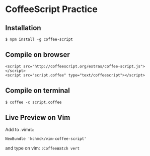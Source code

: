 CoffeeScript Practice
===================

## Installation


```
$ npm install -g coffee-script
```

## Compile on browser


```
<script src="http://coffeescript.org/extras/coffee-script.js"></script>
<script src="script.coffee" type="text/coffeescript"></script>
```

## Compile on terminal

```
$ coffee -c script.coffee
```


## Live Preview on Vim

Add to .vimrc:

```
NeoBundle 'kchmck/vim-coffee-script'
```

and type on vim: `:CoffeeWatch vert`
